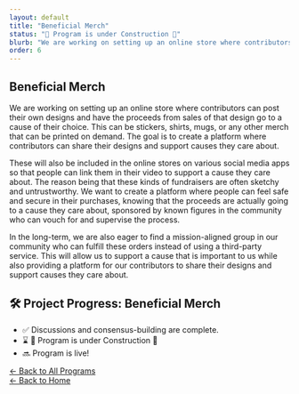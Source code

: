 ```yaml
---
layout: default
title: "Beneficial Merch"
status: "🚧 Program is under Construction 🚧"
blurb: "We are working on setting up an online store where contributors can post their own designs and have the proceeds from sales of that design go to a cause of their choice. This can be stickers, shirts, mugs, or any other merch that can be printed on demand. The goal is to create a platform where contributors can share their designs and support causes they care about."
order: 6
---
```


## Beneficial Merch

We are working on setting up an online store where contributors can post their own designs and have the proceeds from sales of that design go to a cause of their choice. This can be stickers, shirts, mugs, or any other merch that can be printed on demand. The goal is to create a platform where contributors can share their designs and support causes they care about.  
  
These will also be included in the online stores on various social media apps so that people can link them in their video to support a cause they care about. The reason being that these kinds of fundraisers are often sketchy and untrustworthy. We want to create a platform where people can feel safe and secure in their purchases, knowing that the proceeds are actually going to a cause they care about, sponsored by known figures in the community who can vouch for and supervise the process.  
  
In the long-term, we are also eager to find a mission-aligned group in our community who can fulfill these orders instead of using a third-party service. This will allow us to support a cause that is important to us while also providing a platform for our contributors to share their designs and support causes they care about.  

## 🛠️ Project Progress: Beneficial Merch

- ✅ Discussions and consensus-building are complete.
- ⌛ 🚧 Program is under Construction 🚧
- 🔜 Program is live!

[← Back to All Programs](/program/)  
[← Back to Home](/)
